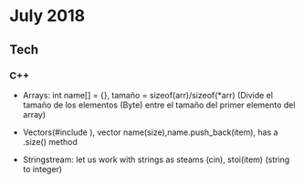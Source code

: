 July 2018
==========

Tech
----


### C++

  - Arrays: int name[] = {}, tamaño = sizeof(arr)/sizeof(*arr) (Divide el tamaño de los elementos (Byte) 
  entre el tamaño del primer elemento del array)
  
  - Vectors(#include <vectors>), vector<T> name(size),name.push_back(item), has a .size() method
  - Stringstream: let us work with strings as steams (cin), stoi(item) (string to integer)
